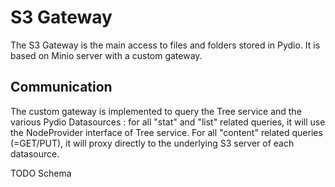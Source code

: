 # S3 Gateway

The S3 Gateway is the main access to files and folders stored in Pydio. It is based on Minio server with a custom gateway.

## Communication

The custom gateway is implemented to query the Tree service and the various Pydio Datasources : for all "stat" and "list"
related queries, it will use the NodeProvider interface of Tree service. For all "content" related queries (=GET/PUT), it will
proxy directly to the underlying S3 server of each datasource.

TODO Schema